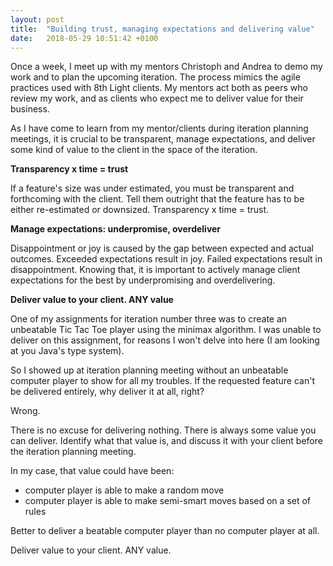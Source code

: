 ```yaml
---
layout: post
title:  "Building trust, managing expectations and delivering value"
date:   2018-05-29 10:51:42 +0100
---
```


Once a week, I meet up with my mentors Christoph and Andrea to demo my work and to plan the upcoming iteration. The process mimics the agile practices used with 8th Light clients. My mentors act both as peers who review my work, and as clients who expect me to deliver value for their business.

As I have come to learn from my mentor/clients during iteration planning meetings, it is crucial to be transparent, manage expectations, and deliver some kind of value to the client in the space of the iteration.

**Transparency x time = trust**

If a feature's size was under estimated, you must be transparent and forthcoming with the client. Tell them outright that the feature has to be either re-estimated or downsized. Transparency x time = trust.

**Manage expectations: underpromise, overdeliver**

Disappointment or joy is caused by the gap between expected and actual outcomes. Exceeded expectations result in joy. Failed expectations result in disappointment. Knowing that, it is important to actively manage client expectations for the best by underpromising and overdelivering.

**Deliver value to your client. ANY value**

One of my assignments for iteration number three was to create an unbeatable Tic Tac Toe player using the minimax algorithm. I was unable to deliver on this assignment, for reasons I won't delve into here (I am looking at you Java's type system).

So I showed up at iteration planning meeting without an unbeatable computer player to show for all my troubles. If the requested feature can't be delivered entirely, why deliver it at all, right?

Wrong.

There is no excuse for delivering nothing. There is always some value you can deliver. Identify what that value is, and discuss it with your client before the iteration planning meeting.

In my case, that value could have been:

* computer player is able to make a random move
* computer player is able to make semi-smart moves based on a set of rules

Better to deliver a beatable computer player than no computer player at all.

Deliver value to your client. ANY value.
